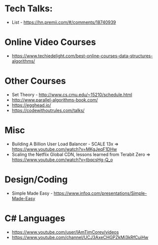  # Tech Talks:
 * List - https://hn.premii.com/#/comments/18740939
 
 # Online Video Courses
 * https://www.techiedelight.com/best-online-courses-data-structures-algorithms/

# Other Courses
* Set Theory - http://www.cs.cmu.edu/~15210/schedule.html
* http://www.parallel-algorithms-book.com/
* https://egghead.io/
* https://codewithoutrules.com/talks/

# Misc
*  Building A Billion User Load Balancer - SCALE 13x => https://www.youtube.com/watch?v=MKgJeqF1DHw
* Scaling the Netflix Global CDN, lessons learned from Terabit Zero => https://www.youtube.com/watch?v=tbqcsHg-Q_o


# Design/Coding
* Simple Made Easy - https://www.infoq.com/presentations/Simple-Made-Easy

# C# Languages
* https://www.youtube.com/user/IAmTimCorey/videos
* https://www.youtube.com/channel/UCJ3AxeCHGPZkMi3kRfCuiHw

